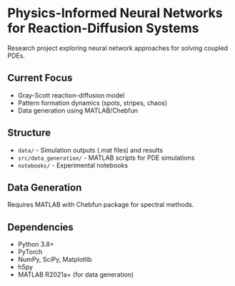 # Physics-Informed Neural Networks for Reaction-Diffusion Systems

Research project exploring neural network approaches for solving coupled PDEs.

## Current Focus
- Gray-Scott reaction-diffusion model
- Pattern formation dynamics (spots, stripes, chaos)
- Data generation using MATLAB/Chebfun

## Structure
- `data/` - Simulation outputs (.mat files) and results
- `src/data_generation/` - MATLAB scripts for PDE simulations
- `notebooks/` - Experimental notebooks

## Data Generation
Requires MATLAB with Chebfun package for spectral methods.

## Dependencies
- Python 3.8+
- PyTorch
- NumPy, SciPy, Matplotlib
- h5py
- MATLAB R2021a+ (for data generation)
